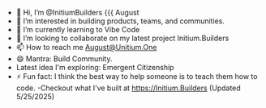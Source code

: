 - 👋 Hi, I’m @InitiumBuilders {{{ August
- 👀 I’m interested in building products, teams, and communities.
- 🌱 I’m currently learning to Vibe Code
- 💞️ I’m looking to collaborate on my latest project Initium.Builders
- 📫 How to reach me August@Unitium.One
- 😄 Mantra: Build Community.
- Latest idea I'm exploring: Emergent Citizenship
- ⚡ Fun fact: I think the best way to help someone is to teach them how to code.
-Checkout what I've built at https://Initium.Builders (Updated 5/25/2025)
<!---
InitiumBuilders/InitiumBuilders is a ✨ special ✨ repository because its `README.md` (this file) appears on your GitHub profile.
You can click the Preview link to take a look at your changes.
--->
